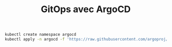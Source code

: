 ﻿---
slug: ArgoCD
title: GitOps avec ArgoCD
---

```bash
kubectl create namespace argocd
kubectl apply -n argocd -f 'https://raw.githubusercontent.com/argoproj/argo-cd/stable/manifests/install.yaml'
```
